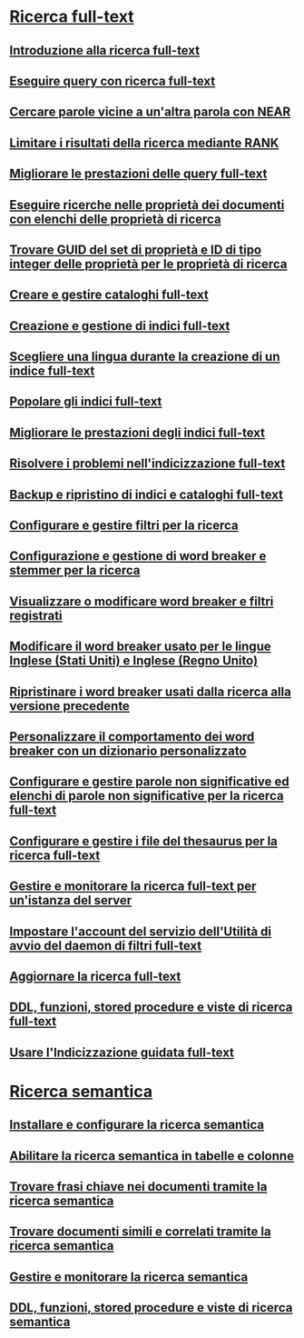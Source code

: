 # [Ricerca full-text](full-text-search.md)
## [Introduzione alla ricerca full-text](get-started-with-full-text-search.md)
## [Eseguire query con ricerca full-text](query-with-full-text-search.md)
## [Cercare parole vicine a un'altra parola con NEAR](search-for-words-close-to-another-word-with-near.md)
## [Limitare i risultati della ricerca mediante RANK](limit-search-results-with-rank.md)
## [Migliorare le prestazioni delle query full-text](improve-the-performance-of-full-text-queries.md)
## [Eseguire ricerche nelle proprietà dei documenti con elenchi delle proprietà di ricerca](search-document-properties-with-search-property-lists.md)
## [Trovare GUID del set di proprietà e ID di tipo integer delle proprietà per le proprietà di ricerca](find-property-set-guids-and-property-integer-ids-for-search-properties.md)
## [Creare e gestire cataloghi full-text](create-and-manage-full-text-catalogs.md)
## [Creazione e gestione di indici full-text](create-and-manage-full-text-indexes.md)
## [Scegliere una lingua durante la creazione di un indice full-text](choose-a-language-when-creating-a-full-text-index.md)
## [Popolare gli indici full-text](populate-full-text-indexes.md)
## [Migliorare le prestazioni degli indici full-text](improve-the-performance-of-full-text-indexes.md)
## [Risolvere i problemi nell'indicizzazione full-text](troubleshoot-full-text-indexing.md)
## [Backup e ripristino di indici e cataloghi full-text](back-up-and-restore-full-text-catalogs-and-indexes.md)
## [Configurare e gestire filtri per la ricerca](configure-and-manage-filters-for-search.md)
## [Configurazione e gestione di word breaker e stemmer per la ricerca](configure-and-manage-word-breakers-and-stemmers-for-search.md)
## [Visualizzare o modificare word breaker e filtri registrati](view-or-change-registered-filters-and-word-breakers.md)
## [Modificare il word breaker usato per le lingue Inglese (Stati Uniti) e Inglese (Regno Unito)](change-the-word-breaker-used-for-us-english-and-uk-english.md)
## [Ripristinare i word breaker usati dalla ricerca alla versione precedente](revert-the-word-breakers-used-by-search-to-the-previous-version.md)
## [Personalizzare il comportamento dei word breaker con un dizionario personalizzato](customize-the-behavior-of-word-breakers-with-a-custom-dictionary.md)
## [Configurare e gestire parole non significative ed elenchi di parole non significative per la ricerca full-text](configure-and-manage-stopwords-and-stoplists-for-full-text-search.md)
## [Configurare e gestire i file del thesaurus per la ricerca full-text](configure-and-manage-thesaurus-files-for-full-text-search.md)
## [Gestire e monitorare la ricerca full-text per un'istanza del server](manage-and-monitor-full-text-search-for-a-server-instance.md)
## [Impostare l'account del servizio dell'Utilità di avvio del daemon di filtri full-text](set-the-service-account-for-the-full-text-filter-daemon-launcher.md)
## [Aggiornare la ricerca full-text](upgrade-full-text-search.md)
## [DDL, funzioni, stored procedure e viste di ricerca full-text](full-text-search-ddl-functions-stored-procedures-and-views.md)
## [Usare l'Indicizzazione guidata full-text](use-the-full-text-indexing-wizard.md)
# [Ricerca semantica](semantic-search-sql-server.md)
## [Installare e configurare la ricerca semantica](install-and-configure-semantic-search.md)
## [Abilitare la ricerca semantica in tabelle e colonne](enable-semantic-search-on-tables-and-columns.md)
## [Trovare frasi chiave nei documenti tramite la ricerca semantica](find-key-phrases-in-documents-with-semantic-search.md)
## [Trovare documenti simili e correlati tramite la ricerca semantica](find-similar-and-related-documents-with-semantic-search.md)
## [Gestire e monitorare la ricerca semantica](manage-and-monitor-semantic-search.md)
## [DDL, funzioni, stored procedure e viste di ricerca semantica](semantic-search-ddl-functions-stored-procedures-and-views.md)
